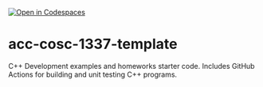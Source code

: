 [![Open in Codespaces](https://classroom.github.com/assets/launch-codespace-f4981d0f882b2a3f0472912d15f9806d57e124e0fc890972558857b51b24a6f9.svg)](https://classroom.github.com/open-in-codespaces?assignment_repo_id=9826453)
# acc-cosc-1337-template
C++ Development examples and homeworks starter code.  Includes GitHub Actions for building and unit testing C++ programs.
